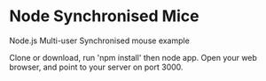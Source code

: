 Node Synchronised Mice
======================

Node.js Multi-user Synchronised mouse example

Clone or download, run 'npm install' then node app. Open your web browser, and point to your server on port 3000.